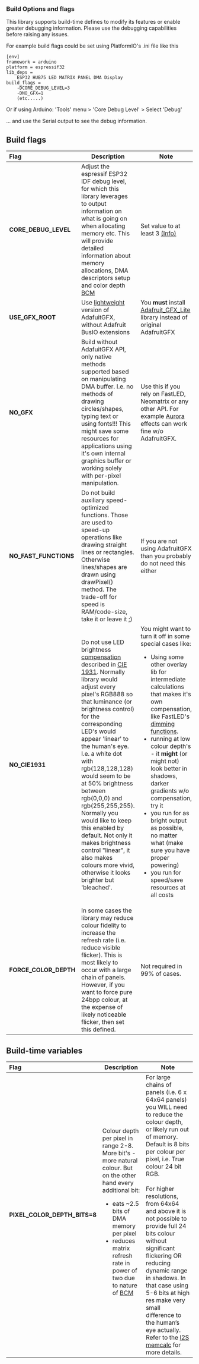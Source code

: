### Build Options and flags

This library supports build-time defines to modify its features or enable greater debugging information. Please use the debugging capabilities before raising any issues. 

For example build flags could be set using PlatformIO's  .ini file like this

```
[env]
framework = arduino
platform = espressif32
lib_deps =
    ESP32 HUB75 LED MATRIX PANEL DMA Display
build_flags =
    -DCORE_DEBUG_LEVEL=3
    -DNO_GFX=1
    (etc.....)
```
Or if using Arduino: 'Tools' menu > 'Core Debug Level' > Select 'Debug'

... and use the Serial output to see the debug information.

## Build flags

| Flag  | Description  | Note |
| :------------ |---------------|-----|
| **CORE_DEBUG_LEVEL** |Adjust the espressif ESP32 IDF debug level, for which this library leverages to output information on what is going on when allocating memory etc. This will provide detailed information about memory allocations, DMA descriptors setup and color depth [BCM](http://www.batsocks.co.uk/readme/art_bcm_5.htm) |Set value to at least 3 [(Info)](https://iotespresso.com/core-debug-level-in-esp32/)
| **USE_GFX_ROOT** | Use [lightweight](https://github.com/mrfaptastic/Adafruit_GFX_Lite) version of AdafuitGFX, without Adafruit BusIO extensions | You **must** install [Adafruit_GFX_Lite](https://github.com/mrfaptastic/Adafruit_GFX_Lite) library instead of original AdafruitGFX|
| **NO_GFX** | Build without AdafuitGFX API, only native methods supported based on manipulating DMA buffer. I.e. no methods of drawing circles/shapes, typing text or using fonts!!!    This might save some resources for applications using it's own internal graphics buffer or working solely with per-pixel manipulation.  |   Use this if you rely on FastLED, Neomatrix or any other API. For example [Aurora](/examples/AuroraDemo/) effects can work fine w/o AdafruitGFX. |
| **NO_FAST_FUNCTIONS** | Do not build auxiliary speed-optimized functions. Those are used to speed-up operations like drawing straight lines or rectangles. Otherwise lines/shapes are drawn using drawPixel() method. The trade-off for speed is RAM/code-size, take it or leave it ;)        | If you are not using AdafruitGFX than you probably do not need this either|
|**NO_CIE1931**|Do not use LED brightness [compensation](https://ledshield.wordpress.com/2012/11/13/led-brightness-to-your-eye-gamma-correction-no/) described in [CIE 1931](https://en.wikipedia.org/wiki/CIE_1931_color_space). Normally library would adjust every pixel's RGB888 so that luminance (or brightness control) for the corresponding LED's would appear 'linear' to the human's eye. I.e. a white dot with rgb(128,128,128) would seem to be at 50% brightness between rgb(0,0,0) and rgb(255,255,255). Normally you would like to keep this enabled by default. Not only it makes brightness control "linear", it also makes colours more vivid, otherwise it looks brighter but 'bleached'.|You might want to turn it off in some special cases like: <ul><li>Using some other overlay lib for intermediate calculations that makes it's own compensation, like FastLED's [dimming functions](http://fastled.io/docs/3.1/group___dimming.html).<li>running at low colour depth's - it **might** (or might not) look better in shadows, darker gradients w/o compensation, try it<li>you run for as bright output as possible, no matter what (make sure you have proper powering)<li>you run for speed/save resources at all costs</ul> |
| **FORCE_COLOR_DEPTH** |In some cases the library may reduce colour fidelity to increase the refresh rate (i.e. reduce visible flicker). This is most likely to occur with a large chain of panels. However, if you want to force pure 24bpp colour, at the expense of likely noticeable flicker, then set this defined. |Not required in 99% of cases.

## Build-time variables

| Flag  | Description  | Note |
| :------------ |---------------|-----|
| **PIXEL_COLOR_DEPTH_BITS=8** | Colour depth per pixel in range 2-8. More bit's - more natural colour. But on the other hand every additional bit:<ul><li>eats ~2.5 bits of DMA memory per pixel<li>reduces matrix refresh rate in power of two due to nature of [BCM](http://www.batsocks.co.uk/readme/art_bcm_5.htm)</ul>  | For large chains of panels (i.e. 6 x 64x64 panels) you WILL need to reduce the colour depth, or likely run out of memory. Default is 8 bits per colour per pixel, i.e. True colour 24 bit RGB. <br><br>For higher resolutions, from 64x64 and above it is not possible to provide full 24 bits colour without significant flickering OR reducing dynamic range in shadows. In that case using 5-6 bits at high res make very small difference to the human’s eye actually. Refer to the [I2S memcalc](i2s_memcalc.md) for more details.

